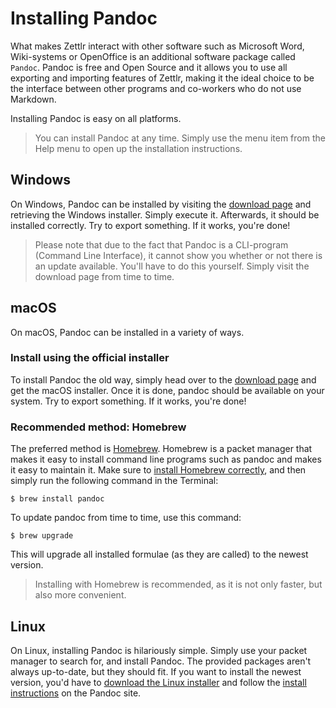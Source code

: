 # Installing Pandoc

What makes Zettlr interact with other software such as Microsoft Word, Wiki-systems or OpenOffice is an additional software package called `Pandoc`. Pandoc is free and Open Source and it allows you to use all exporting and importing features of Zettlr, making it the ideal choice to be the interface between other programs and co-workers who do not use Markdown.

Installing Pandoc is easy on all platforms.

> You can install Pandoc at any time. Simply use the menu item from the Help menu to open up the installation instructions.

## Windows

On Windows, Pandoc can be installed by visiting the [download page](https://github.com/jgm/pandoc/releases/latest) and retrieving the Windows installer. Simply execute it. Afterwards, it should be installed correctly. Try to export something. If it works, you're done!

> Please note that due to the fact that Pandoc is a CLI-program (Command Line Interface), it cannot show you whether or not there is an update available. You'll have to do this yourself. Simply visit the download page from time to time.

## macOS

On macOS, Pandoc can be installed in a variety of ways.

### Install using the official installer

To install Pandoc the old way, simply head over to the [download page](https://github.com/jgm/pandoc/releases/latest) and get the macOS installer. Once it is done, pandoc should be available on your system. Try to export something. If it works, you're done!

### Recommended method: Homebrew

The preferred method is [Homebrew](https://brew.sh/). Homebrew is a packet manager that makes it easy to install command line programs such as pandoc and makes it easy to maintain it. Make sure to [install Homebrew correctly](https://brew.sh/), and then simply run the following command in the Terminal:

```
$ brew install pandoc
```

To update pandoc from time to time, use this command:

```
$ brew upgrade
```

This will upgrade all installed formulae (as they are called) to the newest version.

> Installing with Homebrew is recommended, as it is not only faster, but also more convenient.

## Linux

On Linux, installing Pandoc is hilariously simple. Simply use your packet manager to search for, and install Pandoc. The provided packages aren't always up-to-date, but they should fit. If you want to install the newest version, you'd have to [download the Linux installer](https://github.com/jgm/pandoc/releases/latest) and follow the [install instructions](https://pandoc.org/installing.html) on the Pandoc site.